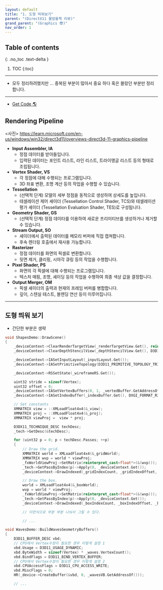 ```yaml
---
layout: default
title: "1. 도형 띄워보기"
parent: "(DirectX11 물방울책 리뷰)"
grand_parent: "(Graphics 😎)"
nav_order: 1
---
```


## Table of contents
{: .no_toc .text-delta }

1. TOC
{:toc}

---

* 모두 정리하려했지만 ... 중복된 부분이 많아서 중요 하다 혹은 몰랐던 부분만 정리합니다.

---

* [Get Code 🌎](https://github.com/Arthur880708/DirectX11-3d-tutorials/tree/12)

## Rendering Pipeline

<사진>
https://learn.microsoft.com/en-us/windows/win32/direct3d11/overviews-direct3d-11-graphics-pipeline

* **Input Assembler, IA**
    * 정점 데이터를 받아들입니다.
    * 입력된 데이터는 포인트 리스트, 라인 리스트, 트라이앵글 리스트 등의 형태로 조립됩니다.
* **Vertex Shader, VS**
    * 각 정점에 대해 수행되는 프로그램입니다.
    * 3D 좌표 변환, 조명 계산 등의 작업을 수행할 수 있습니다.
* **Tessellation**
    * (선택적 단계) 모델의 세부 정점을 동적으로 생성하여 상세도를 높입니다.
    * 테셀레이션 제어 셰이더 (Tessellation Control Shader, TCS)와 테셀레이션 평가 셰이더 (Tessellation Evaluation Shader, TES)로 구성됩니다.
* **Geometry Shader, GS**
    * (선택적 단계) 정점 데이타를 이용하여 새로운 프리미티브를 생성하거나 제거할 수 있습니다.
* **Stream Output, SO**
    * 셰이더에서 출력된 데이터를 메모리 버퍼에 직접 캡쳐합니다.
    * 후속 렌더링 호출에서 재사용 가능합니다.
* **Rasterizer**
    * 정점 데이터를 화면의 픽셀로 변환합니다.
    * 뒷면 제거, 클리핑, 시야각 큐링 등의 작업을 수행합니다.
* **Pixel Shader, PS**
    * 화면의 각 픽셀에 대해 수행되는 프로그램입니다.
    * 텍스처 매핑, 조명, 셰이딩 등의 작업을 수행하여 최종 색상 값을 결정합니다.
* **Output Merger, OM**
    * 픽셀 셰이더의 출력과 현재의 프레임 버퍼를 병합합니다.
    * 깊이, 스텐실 테스트, 블렌딩 연산 등이 이루어집니다.

---

## 도형 띄워 보기

* 간단한 부분은 생략

```cpp
void ShapesDemo::DrawScene()
{
	_deviceContext->ClearRenderTargetView(_renderTargetView.Get(), reinterpret_cast<const float*>(&Colors::LightSteelBlue));
	_deviceContext->ClearDepthStencilView(_depthStencilView.Get(), D3D11_CLEAR_DEPTH | D3D11_CLEAR_STENCIL, 1.0f, 0);

	_deviceContext->IASetInputLayout(_inputLayout.Get());
	_deviceContext->IASetPrimitiveTopology(D3D11_PRIMITIVE_TOPOLOGY_TRIANGLELIST);

	_deviceContext->RSSetState(_wireframeRS.Get());

	uint32 stride = sizeof(Vertex);
	uint32 offset = 0;
	_deviceContext->IASetVertexBuffers(0, 1, _vertedBuffer.GetAddressOf(), &stride, &offset);
	_deviceContext->IASetIndexBuffer(_indexBuffer.Get(), DXGI_FORMAT_R32_UINT, 0);

	// Set constants
	XMMATRIX view = ::XMLoadFloat4x4(&_view);
	XMMATRIX proj = ::XMLoadFloat4x4(&_proj);
	XMMATRIX viewProj =  view * proj;

	D3DX11_TECHNIQUE_DESC techDesc;
	_tech->GetDesc(&techDesc);

	for (uint32 p = 0; p < techDesc.Passes; ++p)
	{
		// Draw the grid.
		XMMATRIX world = XMLoadFloat4x4(&_gridWorld);
		XMMATRIX wvp = world * viewProj;
		_fxWorldViewProj->SetMatrix(reinterpret_cast<float*>(&(wvp)));
		_tech->GetPassByIndex(p)->Apply(0, _deviceContext.Get());
		_deviceContext->DrawIndexed(_gridIndexCount, _gridIndexOffset, _gridVertexOffset);

		// Draw the box.
		world = XMLoadFloat4x4(&_boxWorld);
		wvp = world * viewProj;
		_fxWorldViewProj->SetMatrix(reinterpret_cast<float*>(&(wvp)));
		_tech->GetPassByIndex(p)->Apply(0, _deviceContext.Get());
		_deviceContext->DrawIndexed(_boxIndexCount, _boxIndexOffset, _boxVertexOffset);

        // 이런식으로 부분 부분 나눠서 그릴 수 있다.

        // ...
```

```cpp
void WavesDemo::BuildWavesGeometryBuffers()
{
	D3D11_BUFFER_DESC vbd;
    // CPU에서 Vertex수정이 필요한 경우 이렇게 설정 1
	vbd.Usage = D3D11_USAGE_DYNAMIC;
	vbd.ByteWidth = sizeof(Vertex) * _waves.VertexCount();
	vbd.BindFlags = D3D11_BIND_VERTEX_BUFFER;
    // CPU에서 Vertex수정이 필요한 경우 이렇게 설정 2
	vbd.CPUAccessFlags = D3D11_CPU_ACCESS_WRITE;
	vbd.MiscFlags = 0;
	HR(_device->CreateBuffer(&vbd, 0, _wavesVB.GetAddressOf()));

    // ...
```